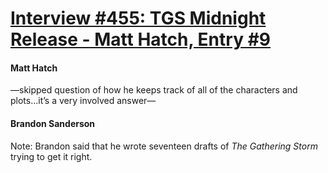 # [Interview #455: TGS Midnight Release - Matt Hatch, Entry #9](https://www.theoryland.com/intvmain.php?i=455#9)

#### Matt Hatch

—skipped question of how he keeps track of all of the characters and plots...it’s a very involved answer—

#### Brandon Sanderson

Note: Brandon said that he wrote seventeen drafts of
*The Gathering Storm*
trying to get it right.

